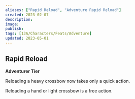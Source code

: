 ```yaml
---
aliases: ["Rapid Reload", "Adventure Rapid Reload"]
created: 2023-02-07
description: 
image: 
publish: 
tags: [13A/Characters/Feats/Adventure]
updated: 2023-05-01
---
```


## Rapid Reload

**Adventurer Tier**

Reloading a heavy crossbow now takes only a quick action.

Reloading a hand or light crossbow is a free action.
